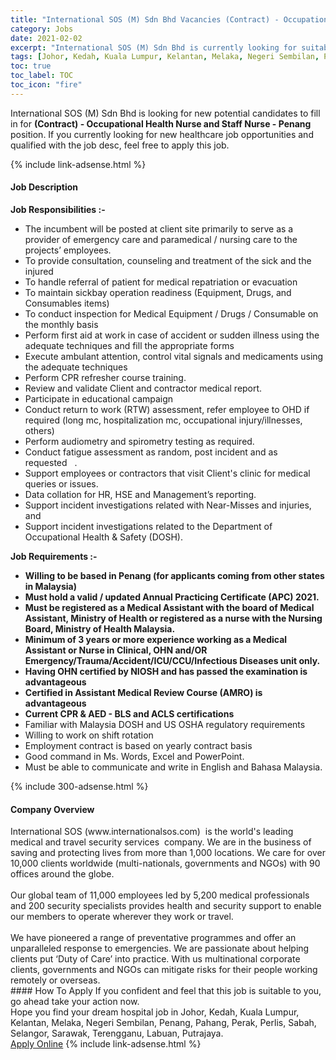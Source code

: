 ```yaml
---
title: "International SOS (M) Sdn Bhd Vacancies (Contract) - Occupational Health Nurse and Staff Nurse - Penang" 
category: Jobs 
date: 2021-02-02 
excerpt: "International SOS (M) Sdn Bhd is currently looking for suitable person to fill in the (Contract) - Occupational Health Nurse and Staff Nurse - Penang which positioned at Johor, Kedah, Kuala Lumpur, Kelantan, Melaka, Negeri Sembilan, Penang, Pahang, Perak, Perlis, Sabah, Selangor, Sarawak, Terengganu, Labuan, Putrajaya" 
tags: [Johor, Kedah, Kuala Lumpur, Kelantan, Melaka, Negeri Sembilan, Penang, Pahang, Perak, Perlis, Sabah, Selangor, Sarawak, Terengganu, Labuan, Putrajaya] 
toc: true 
toc_label: TOC 
toc_icon: "fire" 
--- 
```


<p>International SOS (M) Sdn Bhd is looking for new potential candidates to fill in for <b>(Contract) - Occupational Health Nurse and Staff Nurse - Penang</b> position. If you currently looking for new healthcare job opportunities and qualified with the job desc, feel free to apply this job.
</p>{% include link-adsense.html %} 
<div><div><h4>Job Description</h4></div><div><div><span><div><div><strong>Job Responsibilities :-</strong></div><ul><li>The incumbent will be posted at client site&#160;primarily to serve as a provider of emergency care and paramedical / nursing care to the projects&#8217; employees.</li><li>To provide consultation, counseling and treatment of the sick and the injured</li><li>To handle referral of patient for medical repatriation or evacuation</li><li>To maintain sickbay operation readiness (Equipment, Drugs, and Consumables items)</li><li>To conduct inspection for Medical Equipment / Drugs / Consumable on the monthly basis</li><li>Perform first aid at work in case of accident or sudden illness using the adequate techniques and fill the appropriate forms</li><li>Execute ambulant attention, control vital signals and medicaments using the adequate techniques</li><li>Perform CPR refresher course training.</li><li>Review and validate Client and contractor medical report.</li><li>Participate in educational campaign</li><li>Conduct return to work (RTW) assessment, refer employee to OHD if required (long mc, hospitalization mc, occupational injury/illnesses, others)</li><li>Perform audiometry and spirometry testing as required.</li><li>Conduct fatigue assessment as random, post incident and as requested&#160;&#160; .</li><li>Support employees or contractors that visit Client's clinic for medical queries or issues.</li><li>Data collation for HR, HSE and Management&#8217;s reporting.</li><li>Support incident investigations related with Near-Misses and injuries, and</li><li>Support incident investigations related to the Department of Occupational Health &amp; Safety (DOSH).</li></ul><div><strong>Job Requirements :-</strong></div><ul><li><strong>Willing to be based in Penang (for applicants coming from other states in Malaysia)</strong></li><li><strong>Must hold a valid / updated Annual Practicing Certificate (APC) 2021.</strong></li><li><strong>Must be registered as a Medical Assistant with the board of Medical Assistant, Ministry of Health or registered as a nurse with the Nursing Board, Ministry of Health Malaysia.</strong></li><li><strong>Minimum of 3 years or more experience working as a Medical Assistant or Nurse in Clinical, OHN and/OR Emergency/Trauma/Accident/ICU/CCU/Infectious Diseases unit only.</strong></li><li><strong>Having OHN certified by NIOSH and has passed the examination is advantageous</strong></li><li><strong>Certified in Assistant Medical Review Course (AMRO)&#160;</strong><strong>is advantageous</strong></li><li><strong>Current CPR &amp; AED - BLS and ACLS certifications</strong></li><li>Familiar with Malaysia DOSH and US OSHA regulatory requirements</li><li>Willing to work on shift rotation</li><li>Employment contract is based on yearly contract basis</li><li>Good command in Ms. Words, Excel and PowerPoint.</li><li>Must be able to communicate and write in English and Bahasa Malaysia.</li></ul></div></span></div></div></div> 
{% include 300-adsense.html %} 
<div><div><h4>Company Overview</h4></div><div><div><span><div><div>
	International SOS (www.internationalsos.com)&#160; is the world's leading medical and travel&#160;security services&#160; company. We are in the business of saving and protecting lives from more than 1,000 locations. We care for over 10,000 clients worldwide (multi-nationals, governments and NGOs) with&#160;90 offices around the globe.</div>
<div>
<br>
	Our global team of 11,000 employees led by 5,200 medical professionals and 200 security specialists provides health and security support to enable our members to operate wherever they work or travel.<br>
<br>
	We have pioneered a range of preventative programmes and offer an unparalleled response&#160;to emergencies. We are passionate about helping clients put &#8216;Duty of Care&#8217; into practice. With&#160;us multinational corporate clients, governments and NGOs can mitigate risks for their people&#160;working remotely or overseas. &#160;</div></div></span></div></div></div> 
#### How To Apply 
If you confident and feel that this job is suitable to you, go ahead take your action now. <br/> 
Hope you find your dream hospital job in Johor, Kedah, Kuala Lumpur, Kelantan, Melaka, Negeri Sembilan, Penang, Pahang, Perak, Perlis, Sabah, Selangor, Sarawak, Terengganu, Labuan, Putrajaya. <br/> 
<a href="https://www.jobstreet.com.my/en/job/contract-occupational-health-nurse-and-staff-nurse-penang-4472669?jobId=jobstreet-my-job-4472669&sectionRank=29&token=0~12a0b1d5-c211-434c-9b9b-85f9a89339f9&fr=SRP%20View%20In%20New%20Ta" class="btn btn--warning" target="_blank" rel="nofollow noopenner">Apply Online</a> 
{% include link-adsense.html %} 
